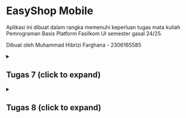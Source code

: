 # EasyShop Mobile

Aplikasi ini dibuat dalam rangka memenuhi keperluan tugas mata kuliah Pemrograman Basis Platform Fasilkom UI
semester gasal 24/25.

Dibuat oleh Muhammad Hibrizi Farghana - 2306165585

<details>
<summary><h2><b>Tugas 7 (click to expand) </b></h2></summary>

### Apa yang dimaksud dengan _stateless widget_ dan _stateful widget_ ?

**Stateless Widget**
_Stateless widget_ adalah widget yang tidak memiliki _state_ atau kondisi internal yang tidak dapat berubah sepanjang tampilannya. Artinya, begitu _stateless widget_ dibuat, bentuknya akan tetap sama tanpa ada modifikasi, meskipun pengguna berinteraksi dengan aplikasi atau ada perubahan data.

**Stateful Widget**
_Stateful widget_ adalah widget yang memiliki _state_ dan dapat berubah sepanjang tampilannya. _Stateful widget_ memiliki kemampuan untuk merespons interaksi pengguna atau perubahan data dengan memperbarui tampilannya sesuai dengan kondisi terkini.

#### Perbedaan _stateless widget_ dan _stateful widget_

Perbedaan utama antara _stateless_ dan _stateful_ widget adalah pada kemampuannya untuk menyimpan dan memperbarui _state_. Stateless widget bersifat statis dan tidak dapat berubah setelah dirender, sehingga cocok untuk tampilan yang tidak memerlukan perubahan dinamis. Sebaliknya, _stateful_ widget mampu menyimpan dan memperbarui _state_, sehingga memungkinkan UI untuk berubah sesuai kondisi terbaru atau aksi pengguna.

### Widget yang digunakan pada proyek ini dan fungsinya.

1. Material: Menyediakan tema dan struktur dasar aplikasi.
2. Scaffold: Menyediakan struktur halaman dasar dengan bagian utama AppBar dan body.
3. AppBar: Menampilkan bagian atas halaman dengan judul aplikasi.
4. Padding: Menambahkan jarak sekitar child widget.
5. Column: Menyusun widget secara vertikal.
6. Row: Menyusun widget secara horizontal.
7. SizedBox: Memberikan tinggi dan lebar yang tetap kepada childnya.
8. Card: Kontainer untuk membuat tampilan seperti kartu.
9. Container: Kontainer dengan opsi untuk margin, padding, dan warna latar.
10. GridView.count: Menampilkan child widget dalam grid dengan jumlah kolom tetap.
11. Text: Menampilkan teks dalam aplikasi.
12. InkWell: Membuat objek dapat diklik dan disertai dengan animasi
13. ScaffoldMessenger: Menampilkan SnackBar untuk notifikasi sementara.
14. SnackBar: Menampilkan pesan sementara di bagian bawah layar.
15. Icon: Menampilkan ikon grafis.

### Apa fungsi dari `setState()`? Variabel apa saja yang dapat terdampak dengan fungsi tersebut?

`setState()` adalah fungsi yang digunakan oleh StatefulWidget untuk memberi tahu framework bahwa ada perubahan pada _state_ komponen yang membutuhkan rebuild tampilan.

Variabel yang dapat terdampak oleh `setState()` adalah variabel yang disimpan dalam state komponen, seperti nilai dari kontrol input, posisi dalam daftar, atau kondisi logika tampilan. Hal ini memungkinkan pembaruan tampilan secara otomatis ketika data diubah tanpa manipulasi langsung pada kode program.

### Perbedaan antara `const` dengan `final`

- Nilai dari sebuah `const` harus dapat diketahui di waktu _compile_ dan langsung diberikan saat variabel dideklarasi, sedangkan `final` memperbolehkan nilai yang dikalkulasi saat _runtime_ dan tidak dapat dimodifikasi selanjutnya.

- `const` digunakan untuk nilai _immutable_ dan telah diketahui dari awal, sedangkan `final` digunakan apabila nilai belum dapat diketahui waktu _compile_, tetapi tidak boleh diubah setelah diberikan nilai.

### Implementasi _checklist_

#### Membuat sebuah program Flutter baru dengan tema E-Commerce yang sesuai dengan tugas-tugas sebelumnya.

1. Pada direktori yang saya tentukan, saya menjalankan perintah `flutter create easyshop` untuk membuat flutter app baru dengan nama easyshop

2. Akan terdapat direktori baru bernama `easyshop`. Pindah direktori ke direktori flutter app baru tersebut.

3. Membuat file baru bernama `menu.dart` pada direktori `../easyshop/lib`

4. Pada file `menu.dart`, mengimpor package `package:flutter/material.dart`. Kemudian, menambahkan class `MyHomePage` sebagai homepage, `InfoCard` sebagai kartu yang menampilkan informasi user, `ItemCard` sebagai kartu dengan fungsionalitas button, dan `ItemHomePage`sebagai attribut yang ditampilkan oleh tiap `ItemCard`

#### Membuat tiga tombol sederhana dengan ikon dan teks untuk: melihat daftar produk, menambah produk, dan logout

1. Pada file `menu.dart`, menambahkan attribut berikut pada class `MyHomePage`

```dart
final List<ItemHomepage> items = [
    ItemHomepage("Lihat Daftar Produk", Icons.view_day_outlined, Colors.blueAccent),
    ItemHomepage("Tambah Produk", Icons.add, Colors.greenAccent),
    ItemHomepage("Logout", Icons.logout, Colors.redAccent),
  ];
```

2. Class `ItemHomePage` akan berfungsi sebagai attribut-attribut yang dimiliki oleh tiap button. Adapun isi dari `ItemHomePage` adalah sebagai berikut.

```dart
class ItemHomepage {
  final String name;
  final IconData icon;
  final Color color;

  ItemHomepage(this.name, this.icon, this.color);
}
```

3. `ItemCard` diimplementasi dengan kode seperti `ItemCard` di tutorial dengan mengganti attribut color pada Widget class `ItemCard` menjadi `color: item.color`

#### Memunculkan Snackbar

Snackbar diiemplementasikan dengan menambahkan kode berikut pada attribut `onTap` di Widget class `ItemCard`

```dart
...
 onTap: () {
          // Menampilkan pesan SnackBar saat kartu ditekan.
          ScaffoldMessenger.of(context)
            ..hideCurrentSnackBar()
            ..showSnackBar(SnackBar(
                content: Text("Kamu telah menekan tombol ${item.name}!")));
        },
...
```

</details>

<details>
<summary><h2><b>Tugas 8 (click to expand) </b></h2></summary>

## Kegunaan const di Flutter

`const` digunakan untuk mendeklarasikan nilai atau widget yang bersifat konstan pada waktu kompilasi. Ketika `const` diterapkan pada widget, Flutter akan mengetahui bahwa widget tersebut tidak dapat berubah dan dibuat sekali saja sehingga meningkatkan efisiensi dan performa aplikasi.

### Keuntungan menggunakan const pada kode Flutter

1. Efisiensi Memori: Widget yang ditandai dengan `const` hanya dibuat sekali dan dapat digunakan kembali sehingga menghindari pembuatan ulang widget yang sama berulang kali.

2. Peningkatan Performa: Karena widget `const` tidak memerlukan proses _rebuild_ (penggambaran ulang) di setiap render, penggunaan `const` dapat mempercepat rendering UI.

3. Meningkatkan Readability: Menggunakan `const` membuat kode lebih mudah dimengerti

4. Eror saat compile: Eror pada `const` dapat dideteksi saat waktu compile sehingga memudahkan pengembang ketika melakukan proses debugging

### Kapan sebaiknya kita menggunakan const

dan kapan sebaiknya tidak digunakan?

1. Stateless Widget: Gunakan `const` pada widget stateless yang tidak berubah dan tidak menerima parameter yang akan mempengaruhi state mereka.

2. Widget dengan Parameter Konstan: Jika widget menerima parameter yang nilainya tetap (tidak berubah), gunakan `const` untuk mendeklarasikannya.

### Kapan sebaiknya tidak menggunakan const

1. Stateful Widget: Hindari menggunakan `const` pada widget yang memiliki state berubah-ubah karena setiap perubahan pada state memerlukan rebuild.

2. Widget dengan Data Dinamis: Jika widget menerima parameter yang berubah sepanjang waktu (seperti input pengguna atau data yang didapatkan dari API), sebaiknya tidak menggunakan const.

## Penggunaan Column dan Row pada Flutter

### Column

Widget ini menyusun child widget secara vertikal. Widget ini biasanya digunakan untuk layout vertikal, misalnya untuk menampilkan daftar item atau formulir.

Contoh:

```dart
Column(
  children: [
    Text(
      title,
      style: const TextStyle(fontWeight: FontWeight.bold),
    ),
    const SizedBox(height: 8.0),
    Text(content),
  ],
)
```

### Row

Widget ini menyusun child widget secara horizontal. Widget ini digunakan ketika kita ingin menyusun widget secara horizontal, misalnya tombol atau elemen-elemen yang disusun berdampingan.

Contoh:

```dart
Row(
  mainAxisAlignment: MainAxisAlignment.spaceEvenly,
  children: [
    InfoCard(title: 'NPM', content: npm),
    InfoCard(title: 'Name', content: name),
    InfoCard(title: 'Class', content: className),
  ],
),
```

### Perbandingan

- Column mengatur child widget secara vertikal, sedangkan Row mengatur secara horizontal.

- Kedua widget ini dapat menerima properti seperti mainAxisAlignment dan crossAxisAlignment untuk mengatur penataan dan penyusunan child widget.

- Column lebih sering digunakan ketika kita ingin layout berbentuk daftar atau formulir vertikal, sementara Row lebih cocok untuk elemen yang memerlukan penataan horizontal.

## Elemen input yang digunakan pada halaman form.

Pada halaman `ProductEntryFormPage`, jenis input yang saya gunakan hanya satu, yaitu `TextFormField`.

### Elemen input Flutter lain yang tidak digunakan

Adapun elemen input yang tidak digunakan pada form adalah sebagai berikut:

1. Checkbox: Dapat digunakan untuk memilih banyak opsi di saat yang bersamaan

2. Radio: Berguna untuk memilih salah satu opsi dari beberapa pilihan

3. Switch: Dapat digunakan untuk memilih antara dua keadaan

4. DropdownButton: Dapat digunakan untuk memilih nilai dari daftar pilihan yang terbatas

5. DatePicker: Dapat digunakan untuk memilih tanggal

6. Slider: Dapat digunakan untuk memilih angka dalam rentang tertentu

7. Time Picker: Dapat digunakan untuk memilih waktu

## Cara mengatur tema (theme) dalam aplikasi Flutter

Untuk menjaga konsistensi tampilan dalam aplikasi Flutter, saya mengatur tema menggunakan `ThemeData`. `ThemeData` dapat dibuat di dalam widget `MaterialApp` pada file `main.dart`. Dengan cara ini, seluruh elemen UI di aplikasi akan mengikuti aturan desain yang konsisten sesuai dengan apa yang diatur dalam `ThemeData`.

Perhatikan kode berikut

```dart
MaterialApp(
  title: 'EasyShop',
  theme: ThemeData(
    colorScheme: ColorScheme.fromSwatch(
      primarySwatch: Colors.deepOrange,
    ).copyWith(secondary: Colors.deepPurple[100]),
    useMaterial3: true,
  ),
  home: MyHomePage(),
);
```

Kode tersebut merupakan kode yang saya buat pada file `main.dart`.

Pada attribut theme di `MaterialApp`, saya memberikan tema warna utama yaitu deepOrange dengan warna secondarynya deepPurple. Apabila widgets lain ingin mengikuti warna pada tema, cukup dengan menggunakan `Theme.of(context).colorScheme.primary` pada attribut Colors. Dengan demikian, aplikasi dengan tema warna deepOrange diiringin dengan deepPurple dapat diimplementasikan.

## Cara menangani navigasi pada Flutter

Untuk menangani navigasi dalam aplikasi Flutter, saya menggunakan `Navigator`. Dengan menggunakan `Navigator`, saya dapat melakukan navigasi dengan menggunakan methode `pushReplacement` dan 'push'.

Contoh:

1. Menggunakan `pushReplacement`

```dart
onTap: () {
  Navigator.pushReplacement(
      context,
      MaterialPageRoute(
        builder: (context) => MyHomePage(),
      ));
},
```

Dengan kode tersebut, apabila widget tersebut disentuh, maka halaman saat ini akan digantikan dengan halaman `MyHomePage`

2. Menggunakan `push`

```dart
 onTap: () {
    Navigator.push(context,
        MaterialPageRoute(builder: (context) => const ProductEntryFormPage()));
},
```

Dengan kode tersebut, apabila widget tersebut disentuh, maka halaman `ProductEntryFormPage` akan ditambahkan ke dalam tumpukan navigasi. Apabila pengguna menggunakan tombol back, maka pengguna akan kembali ke laman sebelum wdiget tersebut disentuh.

</details>
